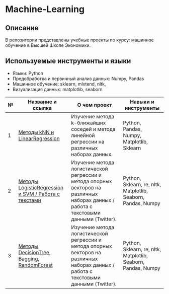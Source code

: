 # Machine-Learning
## Описание  
В репозитории представлены учебные проекты по курсу: машинное обучение в Высшей Школе Экономики.  
## Используемые инструменты и языки  
* Языки: Python
* Предобработка и первичный анализ данных: Numpy, Pandas
* Машинное обучение: sklearn, mlxtend, nltk, 
* Визуализация данных: matplotlib, seaborn

| №| Название и ссылка | О чем проект                                                     | Навыки и инструменты           |  
|-----------|-------------------|------------------------------------------------------------------|-----------------------------------|
|1              |[Методы kNN и LinearRegression](knn_linreg)|Изучение метода k-ближайших соседей и метода линейной регрессии на различных наборах данных.|Python, Pandas, Numpy, Matplotlib, Sklearn
|2              |[Методы LogisticRegression и SVM / Работа с текстами](logreg_svm_texts)|Изучение метода логистической регрессии и метода опорных векторов на различных наборах данных / работа с текстовыми данными (Twitter).|Python, Sklearn, re, nltk, Matplotlib, Seaborn, Pandas, Numpy
|3              |[Методы DecisionTree, Bagging, RandomForest](logreg_svm_texts)|Изучение метода логистической регрессии и метода опорных векторов на различных наборах данных / работа с текстовыми данными (Twitter).|Python, Sklearn, re, nltk, Matplotlib, Seaborn, Pandas, Numpy
